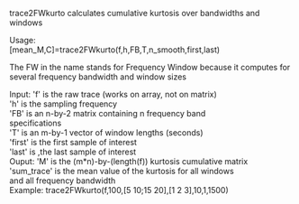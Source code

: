  trace2FWkurto calculates cumulative kurtosis over bandwidths and windows   
    
  Usage:   
    [mean_M,C]=trace2FWkurto(f,h,FB,T,n_smooth,first,last)   
    
  The FW in the name stands for Frequency Window because it computes for   
  several frequency bandwidth and window sizes   
    
  Input:    'f' is the raw trace (works on array, not on matrix)   
            'h' is the sampling frequency   
            'FB' is an n-by-2 matrix containing n frequency band   
                    specifications   
            'T' is an m-by-1 vector of window lengths (seconds)   
            'first' is the first sample of interest   
            'last' is ,the last sample of interest   
  Ouput:    'M' is the (m*n)-by-(length(f)) kurtosis cumulative matrix   
            'sum_trace' is the mean value of the kurtosis for all windows   
            and all frequency bandwidth   
  Example:  trace2FWkurto(f,100,[5 10;15 20],[1 2 3],10,1,1500)   
